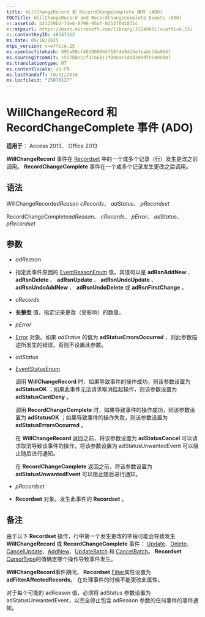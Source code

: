```yaml
---
title: WillChangeRecord 和 RecordChangeComplete 事件 (ADO)
TOCTitle: WillChangeRecord and RecordChangeComplete Events (ADO)
ms:assetid: b21229b2-74e6-0798-95bf-0252f041831c
ms:mtpsurl: https://msdn.microsoft.com/library/JJ249851(v=office.15)
ms:contentKeyID: 48547162
ms.date: 09/18/2015
mtps_version: v=office.15
ms.openlocfilehash: 895a80cf4810088b5f18f4a9416e7eadc54a004f
ms.sourcegitcommit: c557bbcccf37a6011f89aae1ddd399dfe549d087
ms.translationtype: MT
ms.contentlocale: zh-CN
ms.lasthandoff: 10/31/2018
ms.locfileid: "25878127"
---
```

# <a name="willchangerecord-and-recordchangecomplete-events-ado"></a>WillChangeRecord 和 RecordChangeComplete 事件 (ADO)


**适用于**： Access 2013、 Office 2013


**WillChangeRecord** 事件在 [Recordset](recordset-object-ado.md) 中的一个或多个记录（行）发生更改之前调用。 **RecordChangeComplete** 事件在一个或多个记录发生更改之后调用。

## <a name="syntax"></a>语法

WillChangeRecord*adReason* *cRecords*、 *adStatus*、 *pRecordset*

RecordChangeComplete*adReason*、 *cRecords*、 *pError*、 *adStatus*、 *pRecordset*

## <a name="parameters"></a>参数

  - *adReason*

  - 指定此事件原因的 [EventReasonEnum](eventreasonenum.md) 值。其值可以是 **adRsnAddNew** 、 **adRsnDelete** 、 **adRsnUpdate** 、 **adRsnUndoUpdate** 、 **adRsnUndoAddNew** 、 **adRsnUndoDelete** 或 **adRsnFirstChange** 。

  - *cRecords*

  - **长整型** 值，指定记录更改（受影响）的数量。

  - *pError*

  - [Error](error-object-ado.md) 对象。如果 *adStatus* 的值为 **adStatusErrorsOccurred** ，则此参数描述所发生的错误，否则不设置此参数。

  - *adStatus*

  - [EventStatusEnum](eventstatusenum.md)
    
    调用 **WillChangeRecord** 时，如果导致事件的操作成功，则该参数设置为 **adStatusOK** ；如果此事件无法请求取消挂起操作，则该参数设置为 **adStatusCantDeny** 。
    
    调用 **RecordChangeComplete** 时，如果导致事件的操作成功，则该参数设置为 **adStatusOK** ；如果导致事件的操作失败，则该参数设置为 **adStatusErrorsOccurred** 。
    
    在 **WillChangeRecord** 返回之前，将该参数设置为 **adStatusCancel** 可以请求取消导致该事件的操作，将该参数设置为 adStatusUnwantedEvent 可以阻止随后进行通知。
    
    在 **RecordChangeComplete** 返回之前，将该参数设置为 **adStatusUnwantedEvent** 可以阻止随后进行通知。

  - *pRecordset*

  - **Recordset** 对象。发生此事件的 **Recordset** 。

## <a name="remarks"></a>备注

由于以下 **Recordset** 操作，行中第一个发生更改的字段可能会导致发生 **WillChangeRecord** 或 **RecordChangeComplete** 事件： [Update](update-method-ado.md)、[Delete](delete-method-ado-recordset.md)、[CancelUpdate](cancelupdate-method-ado.md)、[AddNew](addnew-method-ado.md)、[UpdateBatch](updatebatch-method-ado.md) 和 [CancelBatch](cancelbatch-method-ado.md)。 **Recordset** [CursorType](cursortype-property-ado.md)的值确定哪个操作导致事件发生。

**WillChangeRecord**事件期间， **Recordset** [Filter](filter-property-ado.md)属性设置为**adFilterAffectedRecords**。 在处理事件的时候不能更改此属性。

对于每个可能的 adReason 值，必须将 adStatus 参数设置为 adStatusUnwantedEvent，以完全停止包含 adReason 参数的任何事件的事件通知。

